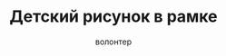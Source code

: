 ---
title: Детский рисунок в рамке
description: Рисунок с рамкой, A3
author: волонтер
cost: 7000₸
---
